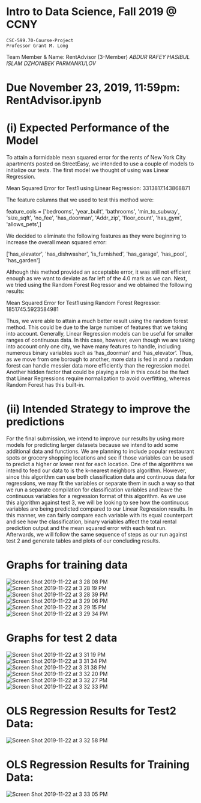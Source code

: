 # Intro to Data Science, Fall 2019 @ CCNY
    CSC-599.70-Course-Project 
    Professor Grant M. Long
Team Member & Name: RentAdvisor (3-Member)
 *ABDUR RAFEY*
 *HASIBUL ISLAM*
 *DZHONIBEK PARMANKULOV*

# Due November 23, 2019, 11:59pm: RentAdvisor.ipynb 

# (i) Expected Performance of the Model

To attain a formidable mean squared error for the rents of New York City apartments posted on StreetEasy, we intended to use a couple of models to initialize our tests. The first model we thought of using was Linear Regression. 

Mean Squared Error for Test1 using Linear Regression: 3313817.143868871

The feature columns that we used to test this method were:

feature_cols = ['bedrooms', 'year_built', 'bathrooms', 'min_to_subway',  'size_sqft', 'no_fee', 'has_doorman', 'Addr_zip', 'floor_count', 'has_gym', 'allows_pets',]

We decided to eliminate the following features as they were beginning to increase the overall mean squared error:

['has_elevator', 'has_dishwasher', 'is_furnished', 'has_garage', 'has_pool', 'has_garden']

Although this method provided an acceptable error, it was still not efficient enough as we want to deviate as far left of the 4.0 mark as we can. Next, we tried using the Random Forest Regressor and we obtained the following results: 

Mean Squared Error for Test1 using Random Forest Regressor: 1851745.5923584981

Thus, we were able to attain a much better result using the random forest method. This could be due to the large number of features that we taking into account. Generally, Linear Regression models can be useful for smaller ranges of continuous data. In this case, however, even though we are taking into account only one city, we have many features to handle, including numerous binary variables such as ‘has_doorman’ and ‘has_elevator’. Thus, as we move from one borough to another, more data is fed in and a random forest can handle messier data more efficiently than the regression model. Another hidden factor that could be playing a role in this could be the fact that Linear Regressions require normalization to avoid overfitting, whereas Random Forest has this built-in.   


# (ii) Intended Strategy to improve the predictions

For the final submission, we intend to improve our results by using more models for predicting larger datasets because we intend to add some additional data and functions. We are planning to include popular restaurant spots or grocery shopping locations and see if those variables can be used to predict a higher or lower rent for each location. One of the algorithms we intend to feed our data to is the k-nearest neighbors algorithm. However, since this algorithm can use both classification data and continuous data for regressions, we may fit the variables or separate them in such a way so that we run a separate compilation for classification variables and leave the continuous variables for a regression format of this algorithm. As we use this algorithm against test 3, we will be looking to see how the continuous variables are being predicted compared to our Linear Regression results. In this manner, we can fairly compare each variable with its equal counterpart and see how the classification, binary variables affect the total rental prediction output and the mean squared error with each test run. Afterwards, we will follow the same sequence of steps as our run against test 2 and generate tables and plots of our concluding results.    

# Graphs for training data
![Screen Shot 2019-11-22 at 3 28 08 PM](https://user-images.githubusercontent.com/36207058/69458154-bab75f80-0d3c-11ea-8dac-4c2a3a1b9059.png)
![Screen Shot 2019-11-22 at 3 28 19 PM](https://user-images.githubusercontent.com/36207058/69458158-bbe88c80-0d3c-11ea-92f3-4bd79b2433a5.png)
![Screen Shot 2019-11-22 at 3 28 39 PM](https://user-images.githubusercontent.com/36207058/69458175-c4d95e00-0d3c-11ea-9c90-2ff8945a909b.png)
![Screen Shot 2019-11-22 at 3 29 06 PM](https://user-images.githubusercontent.com/36207058/69458220-dcb0e200-0d3c-11ea-9ab5-12cb13e6081e.png)
![Screen Shot 2019-11-22 at 3 29 15 PM](https://user-images.githubusercontent.com/36207058/69458224-dde20f00-0d3c-11ea-9e1e-e2a870510970.png)
![Screen Shot 2019-11-22 at 3 29 34 PM](https://user-images.githubusercontent.com/36207058/69458247-e63a4a00-0d3c-11ea-9ece-75699bb4564d.png)

# Graphs for test 2 data
![Screen Shot 2019-11-22 at 3 31 19 PM](https://user-images.githubusercontent.com/36207058/69458370-24376e00-0d3d-11ea-8ffc-083a19750482.png)
![Screen Shot 2019-11-22 at 3 31 34 PM](https://user-images.githubusercontent.com/36207058/69458410-3f09e280-0d3d-11ea-93b1-4d710fdd368e.png)
![Screen Shot 2019-11-22 at 3 31 38 PM](https://user-images.githubusercontent.com/36207058/69458413-403b0f80-0d3d-11ea-9a42-09f8225ecbab.png)
![Screen Shot 2019-11-22 at 3 32 20 PM](https://user-images.githubusercontent.com/36207058/69458427-5052ef00-0d3d-11ea-85e5-6e7476562f72.png)
![Screen Shot 2019-11-22 at 3 32 27 PM](https://user-images.githubusercontent.com/36207058/69458429-51841c00-0d3d-11ea-8cd6-25c0ca1c894b.png)
![Screen Shot 2019-11-22 at 3 32 33 PM](https://user-images.githubusercontent.com/36207058/69458432-52b54900-0d3d-11ea-8989-aadc380fb740.png)

# OLS Regression Results for Test2 Data: 
![Screen Shot 2019-11-22 at 3 32 58 PM](https://user-images.githubusercontent.com/36207058/69458473-652f8280-0d3d-11ea-96fe-6bc04b03da80.png)

# OLS Regression Results for Training Data: 
![Screen Shot 2019-11-22 at 3 33 05 PM](https://user-images.githubusercontent.com/36207058/69458479-66f94600-0d3d-11ea-97fc-4d611dfd906a.png)


